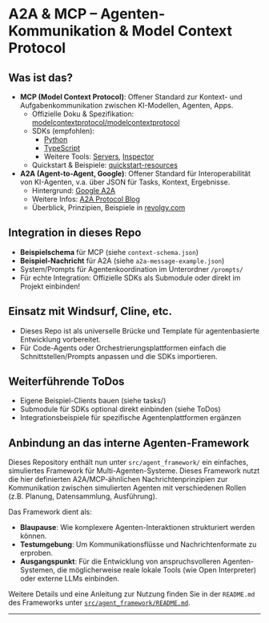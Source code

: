 # A2A & MCP – Agenten-Kommunikation & Model Context Protocol

## Was ist das?
- **MCP (Model Context Protocol)**: Offener Standard zur Kontext- und Aufgabenkommunikation zwischen KI-Modellen, Agenten, Apps.  
  - Offizielle Doku & Spezifikation: [modelcontextprotocol/modelcontextprotocol](https://github.com/modelcontextprotocol/modelcontextprotocol)
  - SDKs (empfohlen):  
    - [Python](https://github.com/modelcontextprotocol/python-sdk)
    - [TypeScript](https://github.com/modelcontextprotocol/typescript-sdk)
    - Weitere Tools: [Servers](https://github.com/modelcontextprotocol/servers), [Inspector](https://github.com/modelcontextprotocol/inspector)
  - Quickstart & Beispiele: [quickstart-resources](https://github.com/modelcontextprotocol/quickstart-resources)
- **A2A (Agent-to-Agent, Google)**: Offener Standard für Interoperabilität von KI-Agenten, v.a. über JSON für Tasks, Kontext, Ergebnisse.
  - Hintergrund: [Google A2A](https://developers.googleblog.com/en/a2a-a-new-era-of-agent-interoperability/)
  - Weitere Infos: [A2A Protocol Blog](https://a2aprotocol.ai/blog/a2a-travel-planner-openrouter)
  - Überblick, Prinzipien, Beispiele in [revolgy.com](https://www.revolgy.com/insights/blog/building-business-applications-with-google-cloud-ai-agent-tools)

## Integration in dieses Repo
- **Beispielschema** für MCP (siehe `context-schema.json`)
- **Beispiel-Nachricht** für A2A (siehe `a2a-message-example.json`)
- System/Prompts für Agentenkoordination im Unterordner `/prompts/`
- Für echte Integration: Offizielle SDKs als Submodule oder direkt im Projekt einbinden!

## Einsatz mit Windsurf, Cline, etc.
- Dieses Repo ist als universelle Brücke und Template für agentenbasierte Entwicklung vorbereitet.
- Für Code-Agents oder Orchestrierungsplattformen einfach die Schnittstellen/Prompts anpassen und die SDKs importieren.

## Weiterführende ToDos
- Eigene Beispiel-Clients bauen (siehe tasks/)
- Submodule für SDKs optional direkt einbinden (siehe ToDos)
- Integrationsbeispiele für spezifische Agentenplattformen ergänzen

## Anbindung an das interne Agenten-Framework
Dieses Repository enthält nun unter `src/agent_framework/` ein einfaches, simuliertes Framework für Multi-Agenten-Systeme. Dieses Framework nutzt die hier definierten A2A/MCP-ähnlichen Nachrichtenprinzipien zur Kommunikation zwischen simulierten Agenten mit verschiedenen Rollen (z.B. Planung, Datensammlung, Ausführung).

Das Framework dient als:
-   **Blaupause**: Wie komplexere Agenten-Interaktionen strukturiert werden können.
-   **Testumgebung**: Um Kommunikationsflüsse und Nachrichtenformate zu erproben.
-   **Ausgangspunkt**: Für die Entwicklung von anspruchsvolleren Agenten-Systemen, die möglicherweise reale lokale Tools (wie Open Interpreter) oder externe LLMs einbinden.

Weitere Details und eine Anleitung zur Nutzung finden Sie in der `README.md` des Frameworks unter [`src/agent_framework/README.md`](../src/agent_framework/README.md).

---